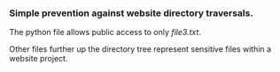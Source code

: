 ### Simple prevention against website directory traversals.
The python file allows public access to only *file3.txt*.

Other files further up the directory tree represent sensitive files within a website project.
